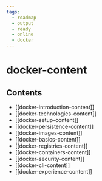 ```yaml
---
tags:
  - roadmap
  - output
  - ready
  - online
  - docker
---
```


# docker-content

## Contents

- [[docker-introduction-content]]
- [[docker-technologies-content]]
- [[docker-setup-content]]
- [[docker-persistence-content]]
- [[docker-images-content]]
- [[docker-basics-content]]
- [[docker-registries-content]]
- [[docker-containers-content]]
- [[docker-security-content]]
- [[docker-cli-content]]
- [[docker-experience-content]]